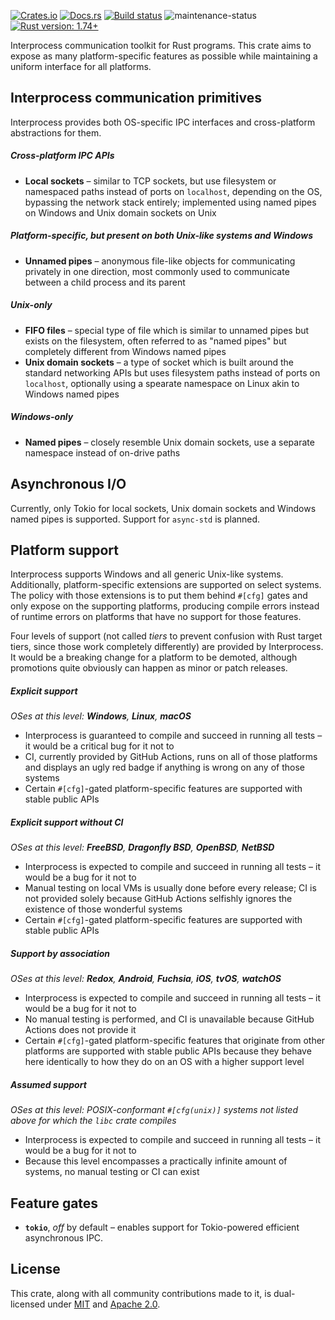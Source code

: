 [![Crates.io](https://img.shields.io/crates/v/interprocess)](https://crates.io/crates/interprocess "Interprocess on Crates.io")
[![Docs.rs](https://img.shields.io/badge/documentation-docs.rs-informational)](https://docs.rs/interprocess "interprocess on Docs.rs")
[![Build status](https://github.com/kotauskas/interprocess/actions/workflows/checks_and_tests.yml/badge.svg)](https://github.com/kotauskas/interprocess/actions/workflows/checks_and_tests.yml)
![maintenance-status](https://img.shields.io/badge/maintenance-actively%20developed-brightgreen)
[![Rust version: 1.74+](https://img.shields.io/badge/rust%20version-1.74+-orange)][blogpost]

Interprocess communication toolkit for Rust programs. This crate aims to expose as many
platform-specific features as possible while maintaining a uniform interface for all platforms.

## Interprocess communication primitives
Interprocess provides both OS-specific IPC interfaces and cross-platform abstractions for them.

##### Cross-platform IPC APIs
- **Local sockets** – similar to TCP sockets, but use filesystem or namespaced paths instead of
ports on `localhost`, depending on the OS, bypassing the network stack entirely; implemented using
named pipes on Windows and Unix domain sockets on Unix

##### Platform-specific, but present on both Unix-like systems and Windows
- **Unnamed pipes** – anonymous file-like objects for communicating privately in one direction, most
commonly used to communicate between a child process and its parent

##### Unix-only
- **FIFO files** – special type of file which is similar to unnamed pipes but exists on the
filesystem, often referred to as "named pipes" but completely different from Windows named pipes
- **Unix domain sockets** – a type of socket which is built around the standard networking APIs but
uses filesystem paths instead of ports on `localhost`, optionally using a spearate namespace on
Linux akin to Windows named pipes

##### Windows-only
- **Named pipes** – closely resemble Unix domain sockets, use a separate namespace instead of
  on-drive paths

## Asynchronous I/O
Currently, only Tokio for local sockets, Unix domain sockets and Windows named pipes is supported.
Support for `async-std` is planned.

## Platform support
Interprocess supports Windows and all generic Unix-like systems. Additionally, platform-specific
extensions are supported on select systems. The policy with those extensions is to put them behind
`#[cfg]` gates and only expose on the supporting platforms, producing compile errors instead of
runtime errors on platforms that have no support for those features.

Four levels of support (not called *tiers* to prevent confusion with Rust target tiers, since those
work completely differently) are provided by Interprocess. It would be a breaking change for a
platform to be demoted, although promotions quite obviously can happen as minor or patch releases.

##### Explicit support
*OSes at this level: **Windows**, **Linux**, **macOS***

- Interprocess is guaranteed to compile and succeed in running all tests – it would be a critical
  bug for it not to
- CI, currently provided by GitHub Actions, runs on all of those platforms and displays an ugly red
badge if anything is wrong on any of those systems
- Certain `#[cfg]`-gated platform-specific features are supported with stable public APIs

##### Explicit support without CI
*OSes at this level: **FreeBSD**, **Dragonfly BSD**, **OpenBSD**, **NetBSD***

- Interprocess is expected to compile and succeed in running all tests – it would be a bug for it
  not to
- Manual testing on local VMs is usually done before every release; CI is not provided solely
  because GitHub Actions selfishly ignores the existence of those wonderful systems
- Certain `#[cfg]`-gated platform-specific features are supported with stable public APIs

##### Support by association
*OSes at this level: **Redox**, **Android**, **Fuchsia**, **iOS**, **tvOS**, **watchOS***

- Interprocess is expected to compile and succeed in running all tests – it would be a bug for it not to
- No manual testing is performed, and CI is unavailable because GitHub Actions does not provide it
- Certain `#[cfg]`-gated platform-specific features that originate from other platforms are
  supported with stable public APIs because they behave here identically to how they do on an OS with
  a higher support level

##### Assumed support
*OSes at this level: POSIX-conformant `#[cfg(unix)]` systems not listed above for which the `libc` crate compiles*

- Interprocess is expected to compile and succeed in running all tests – it would be a bug for it
  not to
- Because this level encompasses a practically infinite amount of systems, no manual testing or CI
  can exist

## Feature gates
- **`tokio`**, *off* by default – enables support for Tokio-powered efficient asynchronous IPC.

## License
This crate, along with all community contributions made to it, is dual-licensed under [MIT] and
[Apache 2.0].

[MIT]: https://choosealicense.com/licenses/mit/
[Apache 2.0]: https://choosealicense.com/licenses/apache-2.0/
[blogpost]: https://blog.rust-lang.org/2023/11/16/Rust-1.74.0.html
